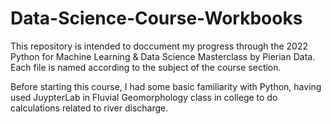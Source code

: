 # Data-Science-Course-Workbooks
This repository is intended to doccument my progress through the 2022 Python for Machine Learning & Data Science Masterclass by Pierian Data. Each file is named according to the subject of the course section.

Before starting this course, I had some basic familiarity with Python, having used JuypterLab in Fluvial Geomorphology class in college to do calculations related to river discharge.
